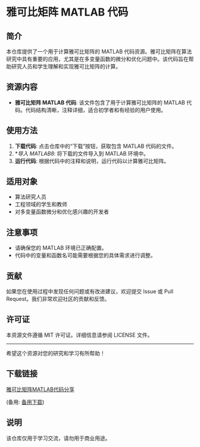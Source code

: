 # 雅可比矩阵 MATLAB 代码

## 简介

本仓库提供了一个用于计算雅可比矩阵的 MATLAB 代码资源。雅可比矩阵在算法研究中具有重要的应用，尤其是在多变量函数的微分和优化问题中。该代码旨在帮助研究人员和学生理解和实现雅可比矩阵的计算。

## 资源内容

- **雅可比矩阵 MATLAB 代码**: 该文件包含了用于计算雅可比矩阵的 MATLAB 代码。代码结构清晰，注释详细，适合初学者和有经验的用户使用。

## 使用方法

1. **下载代码**: 点击仓库中的“下载”按钮，获取包含 MATLAB 代码的文件。
2. **导入 MATLAB8*: 将下载的文件导入到 MATLAB 环境中。
3. **运行代码**: 根据代码中的注释和说明，运行代码以计算雅可比矩阵。

## 适用对象

- 算法研究人员
- 工程领域的学生和教师
- 对多变量函数微分和优化感兴趣的开发者

## 注意事项

- 请确保您的 MATLAB 环境已正确配置。
- 代码中的变量和函数名可能需要根据您的具体需求进行调整。

## 贡献

如果您在使用过程中发现任何问题或有改进建议，欢迎提交 Issue 或 Pull Request。我们非常欢迎社区的贡献和反馈。

## 许可证

本资源文件遵循 MIT 许可证。详细信息请参阅 LICENSE 文件。

---

希望这个资源对您的研究和学习有所帮助！

## 下载链接
[雅可比矩阵MATLAB代码分享]() 

(备用: [备用下载](https://pan.baidu.com/s/19yzSmLRk2tCtAucdtyeqrg?pwd=1234))

## 说明

该仓库仅用于学习交流，请勿用于商业用途。
